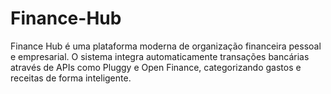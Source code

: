 # Finance-Hub
Finance Hub é uma plataforma moderna de organização financeira pessoal e empresarial. O sistema integra automaticamente transações bancárias através de APIs como Pluggy e Open Finance, categorizando gastos e receitas de forma inteligente.
